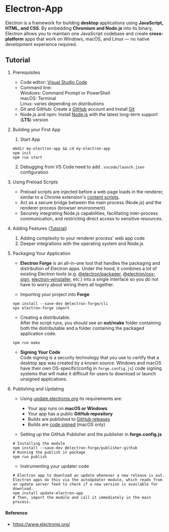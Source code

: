 # Electron-App

Electron is a framework for building **desktop** applications using **JavaScript, HTML, and CSS**. By embedding **Chromium and Node.js** into its binary, Electron allows you to maintain one JavaScript codebase and create **cross-platform** apps that work on Windows, macOS, and Linux — no native development experience required.

## Tutorial

1. Prerequisites

   - Code editor: [Visual Studio Code](https://code.visualstudio.com/)
   - Command line:  
     Windows: Command Prompt or PowerShell  
     macOS: Terminal  
     Linux: varies depending on distributions
   - Git and GitHub: Create a [GitHub](https://github.com/) account and Install [Git](https://git-scm.com/)
   - Node.js and npm: Install [Node.js](https://nodejs.org/en/download/) with the latest long-term support (**LTS**) version

2. Building your First App
   1. Start App
   ```node
   mkdir my-electron-app && cd my-electron-app
   npm init
   npm run start
   ```
   2. Debugging from VS Code need to add `.vscode/launch.json` configuration
3. Using Preload Scripts
   - Preload scripts are injected before a web page loads in the renderer, similar to a Chrome extension's [content scripts](https://developer.chrome.com/docs/extensions/develop/concepts/content-scripts).
   - Act as a secure bridge between the main process (Node.js) and the renderer process (browser environment).
   - Securely integrating Node.js capabilities, facilitating inter-process communication, and restricting direct access to sensitive resources.
4. Adding Features ([Tutorial](https://www.electronjs.org/docs/latest/tutorial/examples))
   1. Adding complexity to your renderer process' web app code
   2. Deeper integrations with the operating system and Node.js
5. Packaging Your Application

   - **Electron Forge** is an all-in-one tool that handles the packaging and distribution of Electron apps. Under the hood, it combines a lot of existing Electron tools (e.g. [@electron/packager](https://github.com/electron/packager), [@electron/osx-sign](https://github.com/electron/osx-sign), [electron-winstaller](https://github.com/electron/windows-installer), etc.) into a single interface so you do not have to worry about wiring them all together.

   - Importing your project into **Forge**

   ```node
   npm install --save-dev @electron-forge/cli
   npx electron-forge import
   ```

   - Creating a distributable.  
     After the script runs, you should see an **out/make** folder containing both the distributable and a folder containing the packaged application code.

   ```node
   npm run make
   ```

   - **Signing Your Code**  
     Code signing is a security technology that you use to certify that a desktop app was created by a known source. Windows and macOS have their own OS-specific(config in `forge.config.js`) code signing systems that will make it difficult for users to download or launch unsigned applications.

6. Publishing and Updating

   - Using [update.electronjs.org](https://update.electronjs.org) its requirements are:

     - Your app runs on **macOS or Windows**
     - Your app has a public **GitHub repository**
     - Builds are published to [GitHub releases](https://docs.github.com/en/repositories/releasing-projects-on-github/managing-releases-in-a-repository)
     - Builds are [code signed](https://www.electronjs.org/docs/latest/tutorial/code-signing) (macOS only)

   - Setting up the GitHub Publisher and the publisher in **forge.config.js**

   ```node
   # Installing the module
   npm install --save-dev @electron-forge/publisher-github
   # Running the publish in package
   npm run publish
   ```

   - Instrumenting your updater code
   ```node
   # Electron app to download an update whenever a new release is out. Electron apps do this via the autoUpdater module, which reads from an update server feed to check if a new version is available for download.
   npm install update-electron-app
   # Then, import the module and call it immediately in the main process.
   ```


#### Reference

- https://www.electronjs.org/
